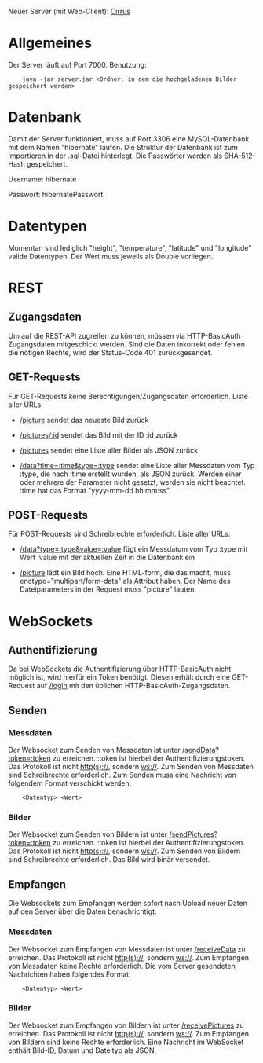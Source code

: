 Neuer Server (mit Web-Client): [Cirrus](https://github.com/flogut/cirrus)

# Allgemeines

Der Server läuft auf Port 7000.
Benutzung:

``` 
    java -jar server.jar <Ordner, in dem die hochgeladenen Bilder gespeichert werden>
```

# Datenbank

Damit der Server funktioniert, muss auf Port 3306 eine MySQL-Datenbank
mit dem Namen "hibernate" laufen.
Die Struktur der Datenbank ist zum Importieren in der .sql-Datei
hinterlegt.
Die Passwörter werden als SHA-512-Hash gespeichert.

Username: hibernate

Passwort: hibernatePasswort

# Datentypen
Momentan sind lediglich "height", "temperature", "latitude" und "longitude" valide Datentypen. Der Wert muss jeweils als Double vorliegen. 

# REST

## Zugangsdaten

Um auf die REST-API zugreifen zu können, müssen via HTTP-BasicAuth
Zugangsdaten mitgeschickt werden. Sind die Daten inkorrekt oder fehlen die nötigen Rechte, wird der Status-Code 401 zurückgesendet.

## GET-Requests

Für GET-Requests keine Berechtigungen/Zugangsdaten erforderlich. Liste aller
URLs:

  - [/picture](/picture) sendet das neueste Bild zurück

  - [/pictures/:id](/pictures/:id) sendet das Bild mit der ID :id zurück

  - [/pictures](/pictures) sendet eine Liste aller Bilder als JSON
    zurück

  - [/data?time=:time\&type=:type](/data?time=:time&type=:type) sendet
    eine Liste aller Messdaten vom Typ :type, die nach :time erstellt
    wurden, als JSON zurück. Werden einer oder mehrere der Parameter
    nicht gesetzt, werden sie nicht beachtet. :time hat das Format
    "yyyy-mm-dd hh:mm:ss".

## POST-Requests

Für POST-Requests sind Schreibrechte erforderlich. Liste aller URLs:

  - [/data?type=:type\&value=:value](/data?type=:type&value=:value) fügt
    ein Messdatum vom Typ :type mit Wert :value mit der aktuellen Zeit
    in die Datenbank ein

  - [/picture](/picture) lädt ein Bild hoch. Eine HTML-form, die das
    macht, muss enctype="multipart/form-data" als Attribut haben. Der
    Name des Dateiparameters in der Request muss "picture" lauten.

# WebSockets

## Authentifizierung

Da bei WebSockets die Authentifizierung über HTTP-BasicAuth nicht
möglich ist, wird hierfür ein Token benötigt. Diesen erhält durch eine GET-Request auf [/login](/login) mit den
üblichen HTTP-BasicAuth-Zugangsdaten.

## Senden

### Messdaten

Der Websocket zum Senden von Messdaten ist unter
[/sendData?token=:token](/sendData?token=:token) zu erreichen. :token
ist hierbei der Authentifizierungstoken. Das Protokoll ist nicht
[http(s)://](http\(s\)://), sondern <ws://>. Zum Senden von Messdaten
sind Schreibrechte erforderlich. Zum Senden muss eine Nachricht von
folgendem Format verschickt werden:

``` 
    <Datentyp> <Wert>
```

### Bilder

Der Websocket zum Senden von Bildern ist unter
[/sendPictures?token=:token](/sendPictures?token=:token) zu erreichen.
:token ist hierbei der Authentifizierungstoken. Das Protokoll ist nicht
[http(s)://](http\(s\)://), sondern <ws://>. Zum Senden von Bildern sind
Schreibrechte erforderlich. Das Bild wird binär versendet.

## Empfangen

Die Websockets zum Empfangen werden sofort nach Upload neuer Daten auf
den Server über die Daten benachrichtigt.

### Messdaten

Der Websocket zum Empfangen von Messdaten ist unter
[/receiveData](/receiveData) zu erreichen. Das Protokoll ist nicht
[http(s)://](http\(s\)://), sondern <ws://>. Zum Empfangen von Messdaten
keine Rechte erforderlich. Die vom Server gesendeten Nachrichten
haben folgendes Format:

``` 
    <Datentyp> <Wert>
```

### Bilder

Der Websocket zum Empfangen von Bildern ist unter
[/receivePictures](/receivePictures) zu
erreichen. Das Protokoll ist nicht [http(s)://](http\(s\)://), sondern <ws://>. Zum Empfangen von
Bildern sind keine Rechte erforderlich. Eine Nachricht im WebSocket enthält Bild-ID, Datum und Dateityp als JSON.
